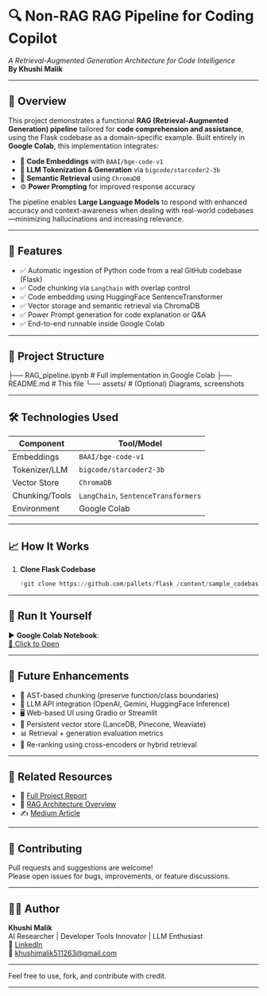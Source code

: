 # 🔍 Non-RAG RAG Pipeline for Coding Copilot  
*A Retrieval-Augmented Generation Architecture for Code Intelligence*  
**By Khushi Malik**

---

## 📘 Overview

This project demonstrates a functional **RAG (Retrieval-Augmented Generation) pipeline** tailored for **code comprehension and assistance**, using the Flask codebase as a domain-specific example. Built entirely in **Google Colab**, this implementation integrates:

- 🧠 **Code Embeddings** with `BAAI/bge-code-v1`  
- 💬 **LLM Tokenization & Generation** via `bigcode/starcoder2-3b`  
- 🧩 **Semantic Retrieval** using `ChromaDB`  
- ⚙️ **Power Prompting** for improved response accuracy

The pipeline enables **Large Language Models** to respond with enhanced accuracy and context-awareness when dealing with real-world codebases—minimizing hallucinations and increasing relevance.

---

## 🚀 Features

- ✅ Automatic ingestion of Python code from a real GitHub codebase (Flask)  
- ✅ Code chunking via `LangChain` with overlap control  
- ✅ Code embedding using HuggingFace SentenceTransformer  
- ✅ Vector storage and semantic retrieval via ChromaDB  
- ✅ Power Prompt generation for code explanation or Q&A  
- ✅ End-to-end runnable inside Google Colab  

---

## 📂 Project Structure
├── RAG_pipeline.ipynb # Full implementation in Google Colab
├── README.md # This file
└── assets/ # (Optional) Diagrams, screenshots

---

## 🛠️ Technologies Used

| Component        | Tool/Model                     |
|------------------|--------------------------------|
| Embeddings       | `BAAI/bge-code-v1`             |
| Tokenizer/LLM    | `bigcode/starcoder2-3b`        |
| Vector Store     | `ChromaDB`                     |
| Chunking/Tools   | `LangChain`, `SentenceTransformers` |
| Environment      | Google Colab                   |

---

## 📈 How It Works

1. **Clone Flask Codebase**
   ```python
   !git clone https://github.com/pallets/flask /content/sample_codebase

---

## 🧪 Run It Yourself

▶️ **Google Colab Notebook**:  
[📓 Click to Open](https://colab.research.google.com/drive/10iI32qEqV1jIMZBXZw_PnzVnITgn7IM3#scrollTo=8koZennMSgfU)

---

## 🔮 Future Enhancements

- 🌲 AST-based chunking (preserve function/class boundaries)  
- 🔌 LLM API integration (OpenAI, Gemini, HuggingFace Inference)  
- 🖥️ Web-based UI using Gradio or Streamlit  
- 💾 Persistent vector store (LanceDB, Pinecone, Weaviate)  
- 📊 Retrieval + generation evaluation metrics  
- 🔁 Re-ranking using cross-encoders or hybrid retrieval  

---

## 📄 Related Resources

- 📄 [Full Project Report](https://docs.google.com/document/d/1KGo6q_H9NBX_aP2eNpYPWZpQYCZqVoeLg5MwL4UEvh0/edit)  
- 📘 [RAG Architecture Overview](https://docs.google.com/document/d/1V7L6gJCzp8Nu_x0Xt_i1gJXQKf0riz86fLsYwdwOYO8/edit?usp=sharing)  
- ✍️ [Medium Article](https://medium.com/@khushimalik511263/building-a-rag-pipeline-for-a-coding-copilot-df3e6fce257e)

---

## 🤝 Contributing

Pull requests and suggestions are welcome!  
Please open issues for bugs, improvements, or feature discussions.

---

## 👩‍💻 Author

**Khushi Malik**  
AI Researcher | Developer Tools Innovator | LLM Enthusiast  
🔗 [LinkedIn](https://www.linkedin.com/in/khushi-malik/)  
📧 khushimalik511263@gmail.com 

---

Feel free to use, fork, and contribute with credit.

---

